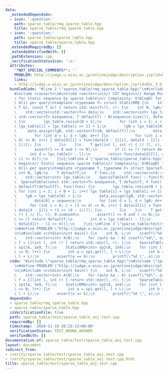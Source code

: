 ```yaml
---
data:
  _extendedDependsOn:
  - icon: ':question:'
    path: sparse_table/rmq_sparse_table.hpp
    title: sparse_table/rmq_sparse_table.hpp
  - icon: ':question:'
    path: sparse_table/sparse_table.hpp
    title: sparse_table/sparse_table.hpp
  _extendedRequiredBy: []
  _extendedVerifiedWith: []
  _pathExtension: cpp
  _verificationStatusIcon: ':x:'
  attributes:
    '*NOT_SPECIAL_COMMENTS*': ''
    PROBLEM: http://judge.u-aizu.ac.jp/onlinejudge/description.jsp?id=DSL_3_D
    links:
    - http://judge.u-aizu.ac.jp/onlinejudge/description.jsp?id=DSL_3_D
  bundledCode: "#line 2 \"sparse_table/rmq_sparse_table.hpp\"\n#include <algorithm>\n\
    #include <cassert>\n#include <vector>\n\n// CUT begin\n// Range Minimum Query\
    \ for static sequence by sparse table\n// Complexity: O(NlogN) for precalculation,\
    \ O(1) per query\ntemplate <typename T> struct StaticRMQ {\n    inline T func(const\
    \ T &l, const T &r) { return std::min<T>(l, r); }\n    int N, lgN;\n    T defaultT;\n\
    \    std::vector<std::vector<T>> data;\n    std::vector<int> lgx_table;\n    StaticRMQ(const\
    \ std::vector<T> &sequence, T defaultT) : N(sequence.size()), defaultT(defaultT)\
    \ {\n        lgx_table.resize(N + 1);\n        for (int i = 2; i < N + 1; i++)\
    \ lgx_table[i] = lgx_table[i >> 1] + 1;\n        lgN = lgx_table[N] + 1;\n   \
    \     data.assign(lgN, std::vector<T>(N, defaultT));\n        data[0] = sequence;\n\
    \        for (int d = 1; d < lgN; d++) {\n            for (int i = 0; i + (1 <<\
    \ d) <= N; i++) { data[d][i] = func(data[d - 1][i], data[d - 1][i + (1 << (d -\
    \ 1))]); }\n        }\n    }\n    T get(int l, int r) { // [l, r), 0-indexed\n\
    \        assert(l >= 0 and r <= N);\n        if (l >= r) return defaultT;\n  \
    \      int d = lgx_table[r - l];\n        return func(data[d][l], data[d][r -\
    \ (1 << d)]);\n    }\n};\n#line 4 \"sparse_table/sparse_table.hpp\"\n\n// CUT\
    \ begin\n// Static sequence sparse table\n// Complexity: O(NlogN) for precalculation,\
    \ O(1) per query\ntemplate <typename T, typename F> struct SparseTable {\n   \
    \ int N, lgN;\n    T defaultT;\n    F func;\n    std::vector<std::vector<T>> data;\n\
    \    std::vector<int> lgx_table;\n    SparseTable(F func) : func(func) {}\n  \
    \  SparseTable(const std::vector<T> &sequence, T defaultT, F func) : N(sequence.size()),\
    \ defaultT(defaultT), func(func) {\n        lgx_table.resize(N + 1);\n       \
    \ for (int i = 2; i < N + 1; i++) lgx_table[i] = lgx_table[i >> 1] + 1;\n    \
    \    lgN = lgx_table[N] + 1;\n        data.assign(lgN, std::vector<T>(N, defaultT));\n\
    \        data[0] = sequence;\n        for (int d = 1; d < lgN; d++) {\n      \
    \      for (int i = 0; i + (1 << d) <= N; i++) { data[d][i] = func(data[d - 1][i],\
    \ data[d - 1][i + (1 << (d - 1))]); }\n        }\n    }\n    T get(int l, int\
    \ r) { // [l, r), 0-indexed\n        assert(l >= 0 and r <= N);\n        if (l\
    \ >= r) return defaultT;\n        int d = lgx_table[r - l];\n        return func(data[d][l],\
    \ data[d][r - (1 << d)]);\n    }\n};\n#line 3 \"sparse_table/test/sparse_table_aoj.test.cpp\"\
    \n#define PROBLEM \"http://judge.u-aizu.ac.jp/onlinejudge/description.jsp?id=DSL_3_D\"\
    \n\n#include <cstdio>\nint main() {\n    int N, L;\n    scanf(\"%d %d\", &N, &L);\n\
    \    std::vector<int> A(N);\n    for (auto &a : A) scanf(\"%d\", &a);\n    auto\
    \ f = [](int l, int r) { return std::min(l, r); };\n    SparseTable<int, decltype(f)>\
    \ sp1(A, 1e9, f);\n    StaticRMQ<int> sp2(A, 1e9);\n    for (int l = 0; l + L\
    \ <= N; l++) {\n        int a = sp1.get(l, l + L);\n        int b = sp2.get(l,\
    \ l + L);\n        assert(a == b);\n        printf(\"%d \", a);\n    }\n}\n"
  code: "#include \"sparse_table/rmq_sparse_table.hpp\"\n#include \"sparse_table/sparse_table.hpp\"\
    \n#define PROBLEM \"http://judge.u-aizu.ac.jp/onlinejudge/description.jsp?id=DSL_3_D\"\
    \n\n#include <cstdio>\nint main() {\n    int N, L;\n    scanf(\"%d %d\", &N, &L);\n\
    \    std::vector<int> A(N);\n    for (auto &a : A) scanf(\"%d\", &a);\n    auto\
    \ f = [](int l, int r) { return std::min(l, r); };\n    SparseTable<int, decltype(f)>\
    \ sp1(A, 1e9, f);\n    StaticRMQ<int> sp2(A, 1e9);\n    for (int l = 0; l + L\
    \ <= N; l++) {\n        int a = sp1.get(l, l + L);\n        int b = sp2.get(l,\
    \ l + L);\n        assert(a == b);\n        printf(\"%d \", a);\n    }\n}\n"
  dependsOn:
  - sparse_table/rmq_sparse_table.hpp
  - sparse_table/sparse_table.hpp
  isVerificationFile: true
  path: sparse_table/test/sparse_table_aoj.test.cpp
  requiredBy: []
  timestamp: '2020-11-18 20:25:12+09:00'
  verificationStatus: TEST_WRONG_ANSWER
  verifiedWith: []
documentation_of: sparse_table/test/sparse_table_aoj.test.cpp
layout: document
redirect_from:
- /verify/sparse_table/test/sparse_table_aoj.test.cpp
- /verify/sparse_table/test/sparse_table_aoj.test.cpp.html
title: sparse_table/test/sparse_table_aoj.test.cpp
---
```


